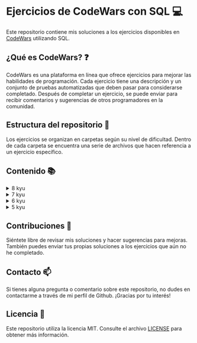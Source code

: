 # Ejercicios de CodeWars con SQL :computer:

Este repositorio contiene mis soluciones a los ejercicios disponibles en [CodeWars](https://www.codewars.com) utilizando SQL.

## ¿Qué es CodeWars? :question:

CodeWars es una plataforma en línea que ofrece ejercicios para mejorar las habilidades de programación. Cada ejercicio
tiene una descripción y un conjunto de pruebas automatizadas que deben pasar para considerarse completado. Después de
completar un ejercicio, se puede enviar para recibir comentarios y sugerencias de otros programadores en la comunidad.

## Estructura del repositorio :file_folder:

Los ejercicios se organizan en carpetas según su nivel de dificultad. Dentro de cada carpeta se encuentra una serie de archivos que hacen referencia a un ejercicio específico.

## Contenido :books:

<details>
    <summary>8 kyu</summary>
        <ol type="1">
        <li><a href="/kyu8/EvenOrOdd.sql">Even or Odd</a> - <a href="https://www.codewars.com/kata/53da3dbb4a5168369a0000fe/">↗</a></li>
        <li><a href="/kyu8/StringRepeat.sql">String Repeat</a> - <a href="https://www.codewars.com/kata/57a0e5c372292dd76d000d7e">↗</a></li>
        <li><a href="/kyu8/ConvertBooleanValuesToStringsYesOrNo.sql">Convert boolean values to strings 'Yes' or 'No'</a> - <a href="https://www.codewars.com/kata/53369039d7ab3ac506000467">↗</a></li>
        <li><a href="/kyu8/CountOddNumbersBelowN.sql">Count Odd Numbers Below N</a> - <a href="https://www.codewars.com/kata/59342039eb450e39970000a6">↗</a></li>
        <li><a href="/kyu8/CountByX.sql">Count By X</a> - <a href="https://www.codewars.com/kata/5513795bd3fafb56c200049e">↗</a></li>
        <li><a href="/kyu8/DalmatiaSquashTheBugsNotTheDogs.sql">101 Dalmatians - squash the bugs, not the dogs!</a> - <a href="https://www.codewars.com/kata/56f6919a6b88de18ff000b36">↗</a></li>
        <li><a href="/kyu8/AdultsOnly.sql">Adults only (SQL for Beginners #1)</a> - <a href="https://www.codewars.com/kata/590a95eede09f87472000213">↗</a></li>
        <li><a href="/kyu8/CheckForFactor.sql">Grasshopper - Check for factor</a> - <a href="https://www.codewars.com/kata/55cbc3586671f6aa070000fb">↗</a></li>
        <li><a href="/kyu8/CollectTuition.sql">Collect Tuition (SQL for Beginners #4)</a> - <a href="https://www.codewars.com/kata/5910b0d378cc2ba91400000b">↗</a></li>
        <li><a href="/kyu8/Clock.sql">Beginner Series #2 Clock</a> - <a href="https://www.codewars.com/kata/55f9bca8ecaa9eac7100004a">↗</a></li>
        <li><a href="/kyu8/ConvertToHexadecimal.sql">Easy SQL: Convert to Hexadecimal</a> - <a href="https://www.codewars.com/kata/594a50bafd3b7031c1000013">↗</a></li>
        <li><a href="/kyu8/CenturyFromYear.sql">Century From Year</a> - <a href="https://www.codewars.com/kata/5a3fe3dde1ce0e8ed6000097">↗</a></li>
        <li><a href="/kyu8/CountTheNumberOfCubesWithPaintOn.sql">Count the number of cubes with paint on</a> - <a href="https://www.codewars.com/kata/5763bb0af716cad8fb000580">↗</a></li>
        <li><a href="/kyu8/EasySQLOrdering.sql">Easy SQL - Ordering</a> - <a href="https://www.codewars.com/kata/593ed37c93350098d600001d">↗</a></li>
        <li><a href="/kyu8/ExpressionsMatter.sql">Expressions Matter</a> - <a href="https://www.codewars.com/kata/5ae62fcf252e66d44d00008e">↗</a></li>
        <li><a href="/kyu8/FakeBinary.sql">Fake Binary</a> - <a href="https://www.codewars.com/kata/57eae65a4321032ce000002d/">↗</a></li>
        <li><a href="/kyu8/FindAllActiveStudents.sql">1. Find all active students</a> - <a href="https://www.codewars.com/kata/5809b9ef88b750ab180001ec">↗</a></li>
        <li><a href="/kyu8/GetNthEvenNumber.sql">Get Nth Even Number</a> - <a href="https://www.codewars.com/kata/5933a1f8552bc2750a0000ed">↗</a></li>
        <li><a href="/kyu8/GrasshopperSummation.sql">Grasshopper Summation</a> - <a href="https://www.codewars.com/kata/55d24f55d7dd296eb9000030">↗</a></li>
        <li><a href="/kyu8/IsItAPalindrome.sql">Is it a palindrome?</a> - <a href="https://www.codewars.com/kata/57a1fd2ce298a731b20006a4">↗</a></li>
        <li><a href="/kyu8/IsNDivisibleByXAndY.sql">Is n divisible by x and y?</a> - <a href="https://www.codewars.com/kata/5545f109004975ea66000086">↗</a></li>
        <li><a href="/kyu8/KeepHydrated.sql">Keep Hydrated</a> - <a href="https://www.codewars.com/kata/582cb0224e56e068d800003c">↗</a></li>
        <li><a href="/kyu8/Lowercase.sql">Easy SQL: LowerCase</a> - <a href="https://www.codewars.com/kata/594800ba6fb152624300006d">↗</a></li>
        <li><a href="/kyu8/MakeUpperCase.sql">Make UpperCase</a> - <a href="https://www.codewars.com/kata/57a0556c7cb1f31ab3000ad7">↗</a></li>
        <li><a href="/kyu8/MessiGoalsFunction.sql">Grasshopper - Messi goals function</a> - <a href="https://www.codewars.com/kata/55f73be6e12baaa5900000d4">↗</a></li>
        <li><a href="/kyu8/Mod.sql">SQL Basics: Mod</a> - <a href="https://www.codewars.com/kata/594a9592704e4d21bc000131">↗</a></li>
        <li><a href="/kyu8/Multiply.sql">Multiply</a> - <a href="https://www.codewars.com/kata/50654ddff44f800200000004">↗</a></li>
        <li><a href="/kyu8/NeverVisitA.sql">Never visit a . . . !?</a> - <a href="https://www.codewars.com/kata/56c5847f27be2c3db20009c3">↗</a></li>
        <li><a href="/kyu8/OnTheCanadianBorder.sql">On the Canadian Border (SQL for Beginners #2)</a> - <a href="https://www.codewars.com/kata/590ba881fe13cfdcc20001b4">↗</a></li>
        <li><a href="/kyu8/OppositeNumber.sql">Opposite Number</a> - <a href="https://www.codewars.com/kata/56dec885c54a926dcd001095">↗</a></li>
        <li><a href="/kyu8/OppositesAttract.sql">Opposites Attract</a> - <a href="https://www.codewars.com/kata/555086d53eac039a2a000083">↗</a></li>
        <li><a href="/kyu8/QuarterOfTheYear.sql">Quarter of the year</a> - <a href="https://www.codewars.com/kata/5ce9c1000bab0b001134f5af">↗</a></li>
        <li><a href="/kyu8/RegisterForTheParty.sql">Register for the Party (SQL for Beginners #3)</a> - <a href="https://www.codewars.com/kata/590cc86f7557c0494000007e">↗</a></li>
        <li><a href="/kyu8/RemoveExclamationMarks.sql">Remove Exclamation Marks</a> - <a href="https://www.codewars.com/kata/57a0885cbb9944e24c00008e">↗</a></li>
        <li><a href="/kyu8/RemoveFirstAndLastCharacter.sql">Remove First And Last Character</a> - <a href="https://www.codewars.com/kata/56bc28ad5bdaeb48760009b0">↗</a></li>
        <li><a href="/kyu8/RemoveStringSpaces.sql">Remove String Spaces</a> - <a href="https://www.codewars.com/kata/57eae20f5500ad98e50002c5">↗</a></li>
        <li><a href="/kyu8/ReturningStrings.sql">Returning Strings</a> - <a href="https://www.codewars.com/kata/55a70521798b14d4750000a4">↗</a></li>
        <li><a href="/kyu8/ReversedStrings.sql">Reversed Strings</a> - <a href="https://www.codewars.com/kata/5168bb5dfe9a00b126000018">↗</a></li>
        <li><a href="/kyu8/RoundingDecimals.sql">Easy SQL: Rounding Decimals</a> - <a href="https://www.codewars.com/kata/594a6133704e4daf5d00003d">↗</a></li>
        <li><a href="/kyu8/SchoolPaperwork.sql">Beginner Series #1 School Paperwork</a> - <a href="https://www.codewars.com/kata/55f9b48403f6b87a7c0000bd">↗</a></li>
        <li><a href="/kyu8/SelectColumns.sql">SQL Grasshopper: Select Columns</a> - <a href="https://www.codewars.com/kata/582365c18917435ab3000020">↗</a></li>
        <li><a href="/kyu8/SimpleDistinct.sql">SQL Basics: Simple DISTINCT</a> - <a href="https://www.codewars.com/kata/58111670e10b53be31000108">↗</a></li>
        <li><a href="/kyu8/SimpleMinMax.sql">SQL Basics: Simple MIN / MAX</a> - <a href="https://www.codewars.com/kata/581113dce10b531b1d0000bd">↗</a></li>
        <li><a href="/kyu8/SimpleMultiplication.sql">Simple Multiplication</a> - <a href="https://www.codewars.com/kata/583710ccaa6717322c000105">↗</a></li>
        <li><a href="/kyu8/SimpleSum.sql">SQL Basics: Simple SUM</a> - <a href="https://www.codewars.com/kata/58110da0009b4f7ef80000ad">↗</a></li>
        <li><a href="/kyu8/SimpleWhereAndOrderBy.sql">SQL Basics: Simple WHERE and ORDER BY</a> - <a href="https://www.codewars.com/kata/5809508cc47d327c12000084">↗</a></li>
        <li><a href="/kyu8/SquareRootAndLog.sql">Easy SQL: Square Root and Log</a> - <a href="https://www.codewars.com/kata/594a691720ac16a544000075">↗</a></li>
        <li><a href="/kyu8/SquaringAnArgument.sql">Function 2 - squaring an argument</a> - <a href="https://www.codewars.com/kata/523b623152af8a30c6000027">↗</a></li>
        <li><a href="/kyu8/SurfaceAreaAndVolumeOfABox.sql">Surface Area and Volume of a Box</a> - <a href="https://www.codewars.com/kata/565f5825379664a26b00007c">↗</a></li>
        <li><a href="/kyu8/TerminalGameMoveFunction.sql">Grasshopper - Terminal game move function</a> - <a href="https://www.codewars.com/kata/563a631f7cbbc236cf0000c2">↗</a></li>
        <li><a href="/kyu8/ThirdAngleOfATriangle.sql">Third Angle of a Triangle</a> - <a href="https://www.codewars.com/kata/5a023c426975981341000014">↗</a></li>
        <li><a href="/kyu8/WillYouMakeIt.sql">Will you make it?</a> - <a href="https://www.codewars.com/kata/5861d28f124b35723e00005e">↗</a></li>
        </ol>
</details>
<details>
    <summary>7 kyu</summary>
    <ol type="1">
        <li><a href="/kyu7/AbsoluteValueAndLogToBase.sql">Easy SQL: Absolute Value and Log to Base</a> - <a href="https://www.codewars.com/kata/594a8f2f7ca3c692a4000041">↗</a></li>
        <li><a href="/kyu7/AsciiConverter.sql">Easy SQL: ASCII Converter</a> - <a href="https://www.codewars.com/kata/594804a218e96caa8d00051b">↗</a></li>
        <li><a href="/kyu7/BestSellingBooks.sql">Best-Selling Books (SQL for Beginners #5)</a> - <a href="https://www.codewars.com/kata/591127cbe8b9fb05bd00004b">↗</a></li>
        <li><a href="/kyu7/BitLength.sql">Easy SQL: Bit Length</a> - <a href="https://www.codewars.com/kata/594900e16fd782a607000059">↗</a></li>
        <li><a href="/kyu7/BytesInStringFromInts.sql">SQL: Bytes in String from Ints</a> - <a href="https://www.codewars.com/kata/59491429952ac97ad9000106">↗</a></li>
        <li><a href="/kyu7/CategorizeAndCountJobApplicationsBasedOnStatus.sql">Categorize and Count Job Applications Based on Status</a> - <a href="https://www.codewars.com/kata/66acd927c487bb5f867a38c5">↗</a></li>
        <li><a href="/kyu7/CenteredPentagonalNumber.sql">Centered pentagonal number</a> - <a href="https://www.codewars.com/kata/5fb856190d5230001d48d721">↗</a></li>
        <li><a href="/kyu7/ClassifyingTransactionsByNumberOfSuppliers.sql">Classifying Transactions by Number of Suppliers</a> - <a href="https://www.codewars.com/kata/64b53243d44a86004b063466">↗</a></li>
        <li><a href="/kyu7/ComplementaryDna.sql">Complementary DNA</a> - <a href="https://www.codewars.com/kata/554e4a2f232cdd87d9000038">↗</a></li>
        <li><a href="/kyu7/ConcatenatingColumns.sql">SQL: Concatenating Columns</a> - <a href="https://www.codewars.com/kata/59440034e94fae05b2000073">↗</a></li>
        <li><a href="/kyu7/CountingAndGrouping.sql">Easy SQL: Counting and Grouping</a> - <a href="https://www.codewars.com/kata/594633020a561e329a0000a2">↗</a></li>
        <li><a href="/kyu7/CountriesCapitalsForTriviaNight.sql">Countries Capitals for Trivia Night (SQL for Beginners #6)</a> - <a href="https://www.codewars.com/kata/5e5f09dc0a17be0023920f6f">↗</a></li>
        <li><a href="/kyu7/CreateAFunction.sql">SQL Basics: Create a FUNCTION</a> - <a href="https://www.codewars.com/kata/580fe518cefeff16d00000c0">↗</a></li>
        <li><a href="/kyu7/CubeRootAndNaturalLog.sql">Easy SQL: Cube Root and Natural Log</a> - <a href="https://www.codewars.com/kata/594a6ad320ac16a54400007f">↗</a></li>
        <li><a href="/kyu7/CustomersWithAllOrdersUndelivered.sql">Customers with All Orders Undelivered</a> - <a href="https://www.codewars.com/kata/64c4d0011141cb003eca9e18">↗</a></li>
        <li><a href="/kyu7/DamageMultipliers.sql">SQL with Pokemon: Damage Multipliers</a> - <a href="https://www.codewars.com/kata/5ab828bcedbcfc65ea000099">↗</a></li>
        <li><a href="/kyu7/DisemvowelTrolls.sql">Disemvowel Trolls</a> - <a href="https://www.codewars.com/kata/52fba66badcd10859f00097e">↗</a></li>
        <li><a href="/kyu7/Disorder.sql">SQL: Disorder</a> - <a href="https://www.codewars.com/kata/59cb550486a6fd10b50000ad">↗</a></li>
        <li><a href="/kyu7/EasyRegexExtraction.sql">SQL easy regex extraction</a> - <a href="https://www.codewars.com/kata/5c0ae69d5f72394e130025f6">↗</a></li>
        <li><a href="/kyu7/ElvenWildcards.sql">SQL with LOTR: Elven Wildcards</a> - <a href="https://www.codewars.com/kata/5ad90fb688a0b74111000055">↗</a></li>
        <li><a href="/kyu7/ExtractDirectSubdirectories.sql">Extract Direct Subdirectories</a> - <a href="https://www.codewars.com/kata/653bd2c1355c3a1309f407f2">↗</a></li>
        <li><a href="/kyu7/ExtractDirectSubdirectories.sql">Extract Direct Subdirectories</a> - <a href="https://www.codewars.com/kata/653bd2c1355c3a1309f407f2">↗</a></li>
        <li><a href="/kyu7/ExtractingTheLastElementFromConcatenatedStrings.sql">Extracting the Last Element from Concatenated Strings</a> - <a href="https://www.codewars.com/kata/658e8be7dc8017c2574dd0b4">↗</a></li>
        <li><a href="/kyu7/FilmsBySpecialFeatures1.sql">Filtering Films by Special Features in PostgreSQL: Part 1</a> - <a href="https://www.codewars.com/kata/645362d917686c000f88a8fe">↗</a></li>
        <li><a href="/kyu7/FilmsBySpecialFeatures2.sql">Filtering Films by Special Features in PostgreSQL: Part 2</a> - <a href="https://www.codewars.com/kata/64536dc25d1ebb000fa7b9b3">↗</a></li>
        <li><a href="/kyu7/FilmsBySpecialFeatures3.sql">Filtering Films by Special Features in PostgreSQL: Part 3</a> - <a href="https://www.codewars.com/kata/6456759b00c6791f4342bf18">↗</a></li>
        <li><a href="/kyu7/FindingProductsMatchingAllSelectedTags.sql">Finding Products Matching All Selected Tags</a> - <a href="https://www.codewars.com/kata/67741444c77444b19e8b5223">↗</a></li>
        <li><a href="/kyu7/FirstNormalForm.sql">First Normal Form</a> - <a href="https://www.codewars.com/kata/62b0da0e58e471000f28ce99">↗</a></li>
        <li><a href="/kyu7/HelloSqlWorld.sql">Hello SQL World!</a> - <a href="https://www.codewars.com/kata/581283eb0a5fb13e06000020">↗</a></li>
        <li><a href="/kyu7/Inventory.sql">GROCERY STORE: Inventory</a> - <a href="https://www.codewars.com/kata/5a8eb3fb57c562110f0000a1">↗</a></li>
        <li><a href="/kyu7/InventoryExpansionQuery.sql">Inventory Expansion Query</a> - <a href="https://www.codewars.com/kata/64bbab6d5dd55b000feb5e10">↗</a></li>
        <li><a href="/kyu7/LeapYears.sql">Leap Years</a> - <a href="https://www.codewars.com/kata/526c7363236867513f0005ca">↗</a></li>
        <li><a href="/kyu7/LengthBasedSelectWithLike.sql">BASICS: Length based SELECT with LIKE</a> - <a href="https://www.codewars.com/kata/5a8d94d3ba1bb569e5000198">↗</a></li>
        <li><a href="/kyu7/LoanEligibilityPart1.sql">Loan Eligibility: part 1</a> - <a href="https://www.codewars.com/kata/649ad25bda3714005dd89682">↗</a></li>
        <li><a href="/kyu7/MakingAChangelog.sql">Making a changelog</a> - <a href="https://www.codewars.com/kata/5eaecb855179590011d2c020">↗</a></li>
        <li><a href="/kyu7/MathsWithStringManipulations.sql">SQL Basics: Maths with String Manipulations</a> - <a href="https://www.codewars.com/kata/594901ba44645fd7bd00005f">↗</a></li>
        <li><a href="/kyu7/MaximumMultiple.sql">Maximum Multiple</a> - <a href="https://www.codewars.com/kata/5aba780a6a176b029800041c">↗</a></li>
        <li><a href="/kyu7/MovingValues.sql">Easy SQL: Moving Values</a> - <a href="https://www.codewars.com/kata/594a389387a7c6a77a000005">↗</a></li>
        <li><a href="/kyu7/MultipleOccurrencesOfAWordApple.sql">Find Messages with Multiple Occurrences of a Word "Apple" 🍎</a> - <a href="https://www.codewars.com/kata/6532433d49d3ef6435de1928">↗</a></li>
        <li><a href="/kyu7/NumberOfCountriesVisited.sql">Number of countries visited</a> - <a href="https://www.codewars.com/kata/66c71c893759d440748154f8">↗</a></li>
        <li><a href="/kyu7/NumberOfNewCustomersPerDate.sql">Number of New Customers per Date</a> - <a href="https://www.codewars.com/kata/64cb74a218f9120036411be9">↗</a></li>
        <li><a href="/kyu7/OrderRatioForEachProduct.sql">Order Ratio for Each Product</a> - <a href="https://www.codewars.com/kata/64b4eec61cefd8503e1a2fb3">↗</a></li>
        <li><a href="/kyu7/PaddingEncryption.sql">SQL: Padding Encryption</a> - <a href="https://www.codewars.com/kata/5943b797d8c9432eb7000066">↗</a></li>
        <li><a href="/kyu7/Position.sql">SQL Basics - Position</a> - <a href="https://www.codewars.com/kata/59401e0e54a655a298000040">↗</a></li>
        <li><a href="/kyu7/RaiseToThePower.sql">SQL Basics: Raise to the Power</a> - <a href="https://www.codewars.com/kata/594a8f653b5b4e8f3d000035">↗</a></li>
        <li><a href="/kyu7/RegexReplace.sql">SQL: Regex Replace</a> - <a href="https://www.codewars.com/kata/5942b066db68b6f35f000084">↗</a></li>
        <li><a href="/kyu7/RegexStringToTable.sql">SQL: Regex String to Table</a> - <a href="https://www.codewars.com/kata/59413d53f5c3947364000016">↗</a></li>
        <li><a href="/kyu7/RemovingUnion.sql">Refactoring SQL Queries: part 1 (removing UNION)</a> - <a href="https://www.codewars.com/kata/64c35f480c0548002150efd4">↗</a></li>
        <li><a href="/kyu7/RepeatAndReverse.sql">SQL Basics: Repeat and Reverse</a> - <a href="https://www.codewars.com/kata/59414360f5c3947364000070">↗</a></li>
        <li><a href="/kyu7/RightAndLeft.sql">SQL: Right and Left</a> - <a href="https://www.codewars.com/kata/5943a58f95d5f72cb900006a">↗</a></li>
        <li><a href="/kyu7/SimpleGroupBy.sql">SQL Basics: Simple GROUP BY</a> - <a href="https://www.codewars.com/kata/58111f4ee10b5301a7000175">↗</a></li>
        <li><a href="/kyu7/SimpleJoin.sql">SQL Basics: Simple JOIN</a> - <a href="https://www.codewars.com/kata/5802e32dd8c944e562000020">↗</a></li>
        <li><a href="/kyu7/SimpleJoinWithCount.sql">SQL Basics: Simple JOIN with COUNT</a> - <a href="https://www.codewars.com/kata/580918e24a85b05ad000010c">↗</a></li>
        <li><a href="/kyu7/SortingHatComparators.sql">SQL with Harry Potter: Sorting Hat Comparators</a> - <a href="https://www.codewars.com/kata/5abcf0f930488ff1a6000b66">↗</a></li>
        <li><a href="/kyu7/SplittingAndListingUniqueCharactersFromAStringColumn.sql">Splitting and Listing Unique Characters from a String Column</a> - <a href="https://www.codewars.com/kata/65a699b3575593004c8011a8">↗</a></li>
        <li><a href="/kyu7/SumOfAngles.sql">Sum of angles</a> - <a href="https://www.codewars.com/kata/5a03b3f6a1c9040084001765">↗</a></li>
        <li><a href="/kyu7/SumOfCubes.sql">Sum of Cubes</a> - <a href="https://www.codewars.com/kata/59a8570b570190d313000037">↗</a></li>
        <li><a href="/kyu7/SumOfOddNumbers.sql">Sum of odd numbers</a> - <a href="https://www.codewars.com/kata/55fd2d567d94ac3bc9000064">↗</a></li>
        <li><a href="/kyu7/SumOfTriangularNumbers.sql">Sum of Triangular Numbers</a> - <a href="https://www.codewars.com/kata/580878d5d27b84b64c000b51">↗</a></li>
        <li><a href="/kyu7/SupportLocalProducts.sql">GROCERY STORE: Support Local Products</a> - <a href="https://www.codewars.com/kata/5a8ed96bfd8c066e7f00011a">↗</a></li>
        <li><a href="/kyu7/ThinkingAboutJoins.sql">SQL with Sailor Moon: Thinking about JOINs...</a> - <a href="https://www.codewars.com/kata/5ab7a736edbcfc8e62000007">↗</a></li>
        <li><a href="/kyu7/ThirdOldestBackendDeveloper.sql">Third Oldest Backend Developer</a> - <a href="https://www.codewars.com/kata/6499406b1e5b99005b673d06">↗</a></li>
        <li><a href="/kyu7/TotalWins.sql">SQL with Street Fighter: Total Wins</a> - <a href="https://www.codewars.com/kata/5ac698cdd325ad18a3000170">↗</a></li>
        <li><a href="/kyu7/TrimmingTheField.sql">SQL Basics - Trimming the Field</a> - <a href="https://www.codewars.com/kata/59401c25c15cbeb58d000028">↗</a></li>
        <li><a href="/kyu7/Truncating.sql">SQL Basics: Truncating</a> - <a href="https://www.codewars.com/kata/594a8fa5a2db9e5f290000c3">↗</a></li>
        <li><a href="/kyu7/UpAndDown.sql">Up and Down</a> - <a href="https://www.codewars.com/kata/595a3ba3843b0cbf8e000004">↗</a></li>
        <li><a href="/kyu7/VowelCount.sql">Vowel Count</a> - <a href="https://www.codewars.com/kata/54ff3102c1bad923760001f3">↗</a></li>
    </ol>
</details>
<details>
    <summary>6 kyu</summary>
    <ol type="1">
        <li><a href="/kyu6/CreateAFunctionDates.sql">SQL Basics: Create a FUNCTION (DATES)</a> - <a href="https://www.codewars.com/kata/5811010104adbba24b0002fe">↗</a></li>
        <li><a href="/kyu6/EvenFibonacciSum.sql">Even Fibonacci Sum</a> - <a href="https://www.codewars.com/kata/55688b4e725f41d1e9000065">↗</a></li>
        <li><a href="/kyu6/FixTheJoin.sql">SQL Bug Fixing: Fix the JOIN</a> - <a href="https://www.codewars.com/kata/580fb94e12b34dd1c40001f0">↗</a></li>
        <li><a href="/kyu6/MonstersUsingCase.sql">SQL Basics - Monsters using CASE</a> - <a href="https://www.codewars.com/kata/593ef0e98b90525e090000b9">↗</a></li>
        <li><a href="/kyu6/SelectPrimeNumbers.sql">SELECT prime numbers</a> - <a href="https://www.codewars.com/kata/59be9f425227ddd60c00003b">↗</a></li>
        <li><a href="/kyu6/SimpleExists.sql">SQL Basics: Simple EXISTS</a> - <a href="https://www.codewars.com/kata/58113a64e10b53ec36000293">↗</a></li>
        <li><a href="/kyu6/SimpleFullTextSearch.sql">SQL Basics: Simple FULL TEXT SEARCH</a> - <a href="https://www.codewars.com/kata/581676828906324b8b00059e">↗</a></li>
        <li><a href="/kyu6/SimpleHaving.sql">SQL Basics: Simple HAVING</a> - <a href="https://www.codewars.com/kata/58164ddf890632ce00000220">↗</a></li>
        <li><a href="/kyu6/SimpleIn.sql">SQL Basics: Simple IN</a> - <a href="https://www.codewars.com/kata/58113c03009b4fcc66000d29">↗</a></li>
        <li><a href="/kyu6/SimpleJoinRank.sql">SQL Basics: Simple JOIN and RANK</a> - <a href="https://www.codewars.com/kata/58094559c47d323ebd000035">↗</a></li>
        <li><a href="/kyu6/SimpleNullHandling.sql">SQL Basics: Simple NULL handling</a> - <a href="https://www.codewars.com/kata/5811315e04adbbdb5000050e">↗</a></li>
        <li><a href="/kyu6/SimpleTableTotaling.sql">SQL Basics: Simple table totaling</a> - <a href="https://www.codewars.com/kata/5809575e166583acfa000083">↗</a></li>
        <li><a href="/kyu6/SimpleUnionAll.sql">SQL Basics: Simple UNION ALL</a> - <a href="https://www.codewars.com/kata/58112f8004adbbdb500004fe">↗</a></li>
        <li><a href="/kyu6/SimpleWith.sql">SQL Basics: Simple WITH</a> - <a href="https://www.codewars.com/kata/5811501c2d35672d4f000146">↗</a></li>
        <li><a href="/kyu6/TheMostPopularProduct.sql">The Most Popular Product</a> - <a href="https://www.codewars.com/kata/649d368a27e215c473e220ba">↗</a></li>
        <li><a href="/kyu6/Top10CustomersByTotalPaymentsAmount.sql">Top 10 customers by total payments amount</a> - <a href="https://www.codewars.com/kata/580d08b5c049aef8f900007c">↗</a></li>
        <li><a href="/kyu6/Totaling.sql">SQL Bug Fixing: Fix the QUERY - Totaling</a> - <a href="https://www.codewars.com/kata/582cba7d3be8ce3a8300007c">↗</a></li>
        <li><a href="/kyu6/YoungestTeamMembers.sql">Youngest Team Members</a> - <a href="https://www.codewars.com/kata/6492b17a7c08e4005790053e">↗</a></li>
    </ol>
</details>
<details>
    <summary>5 kyu</summary>
    <ol type="1">
        <li><a href="/kyu5/CalculatingRunningTotal.sql">Calculating Running Total</a> - <a href="https://www.codewars.com/kata/589cf45835f99b2909000115">↗</a></li>
        <li><a href="/kyu5/FindAllMoviesTwoActorsCastInTogether.sql">Relational division: Find all movies two actors cast in together</a> - <a href="https://www.codewars.com/kata/5817b124e7f4576fd00020a2">↗</a></li>
        <li><a href="/kyu5/GroupByDay.sql">SQL Basics: Group By Day</a> - <a href="https://www.codewars.com/kata/5811597e9d278beb04000038">↗</a></li>
    </ol>
</details>

## Contribuciones :handshake:

Siéntete libre de revisar mis soluciones y hacer sugerencias para mejoras. También puedes enviar tus propias soluciones
a los ejercicios que aún no he completado.

## Contacto :mailbox:

Si tienes alguna pregunta o comentario sobre este repositorio, no dudes en contactarme a través de mi perfil de Github.
¡Gracias por tu interés!

## Licencia :page_facing_up:

Este repositorio utiliza la licencia MIT. Consulte el archivo [LICENSE](LICENSE) para obtener más información.
